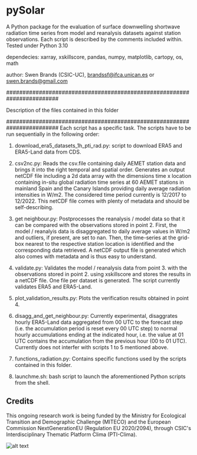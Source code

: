 # pySolar
A Python package for the evaluation of surface downwelling shortwave
 radiation time series from model and reanalysis datasets
 against station observations. Each script is described by the comments
 included within. Tested under Python 3.10
 
dependecies: xarray, xskillscore, pandas, numpy, matplotlib, cartopy, os, math

author: Swen Brands (CSIC-UC), brandssf@ifca.unican.es or swen.brands@gmail.com

########################################################################

Description of the files contained in this folder

########################################################################
Each script has a specific task. The scripts have to be run sequentially 
in the following order:

1. download_era5_datasets_1h_pti_rad.py: script to download ERA5 and
ERA5-Land data from CDS.

2. csv2nc.py: Reads the csv.file containing daily AEMET station data and brings
it into the right temporal and spatial order. Generates an output
netCDF file including a 2d data array with the dimensions time x location
containing in-situ global radiation time series at 60 AEMET stations 
in mainland Spain and the Canary Islands providing daily average radiation
intensities in W/m2. The considered time period currently is 12/2017 to 12/2022.
This netCDF file comes with plenty of metadata and should be self-describing.

3. get neighbour.py: Postprocesses the reanalysis / model data so that
it can be compared with the observations stored in point 2. First, the
model / reanalyis data is disaggregated to daily average values in W/m2
and outliers, if present, are set to nan. Then, the time-series at
the grid-box nearest to the respective station location is identified
 and the corresponding data retrieved. A netCDF output file is 
generated which also comes with metadata and is thus easy to understand.

4. validate.py: Validates the model / reanalysis data from point 3. with the
observations stored in point 2. using xskillscore and stores the results
in a netCDF file. One file per dataset is generated. The script currently
validates ERA5 and ERA5-Land.

5. plot_validation_results.py: Plots the verification results obtained
in point 4.

6. disagg_and_get_neighbour.py: Currently experimental, disaggrates
hourly ERA5-Land data aggregated from 00 UTC to the forecast step
(i.e. the accumulation period is reset every 00 UTC step) to normal
hourly accumulations ending at the indicated hour, i.e. the value at 01
UTC contains the accumulation from the previous hour (00 to 01 UTC).
Currently does not interfer with scripts 1 to 5 mentioned above.

7. functions_radiation.py: Contains specific functions used by the 
scripts contained in this folder.

8. launchme.sh: bash script to launch the aforementioned Python scripts
from the shell.


Credits
-------
This ongoing research work is being funded by the Ministry for Ecological Transition and Demographic Challenge (MITECO) and the European Commission NextGenerationEU (Regulation EU 2020/2094), through CSIC's Interdisciplinary Thematic Platform Clima (PTI-Clima).

![alt text](https://pti-clima.csic.es/wp-content/uploads/2023/11/Web-Gob-Min-CSIC-COLOR-LOGO-PNG-RGB-300pppCLIMA.png)
